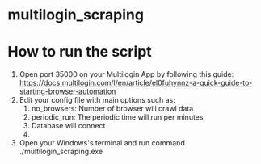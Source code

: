 # multilogin_scraping

# How to run the script

1. Open port 35000 on your Multilogin App by following this guide: https://docs.multilogin.com/l/en/article/el0fuhynnz-a-quick-guide-to-starting-browser-automation
2. Edit your config file with main options such as:
   1. no_browsers: Number of browser will crawl data
   2. periodic_run: The periodic time will run per minutes
   3. Database will connect
   4.
3. Open your Windows's terminal and run command ./multilogin_scraping.exe
